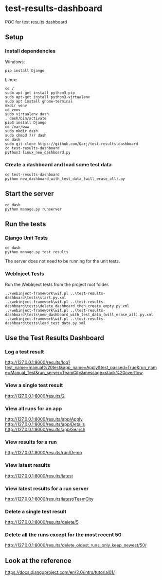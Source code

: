 # test-results-dashboard

POC for test results dashboard

## Setup

### Install dependencies
Windows:
```
pip install Django
```

Linux:
```
cd /
sudo apt-get install python3-pip
sudo apt-get install python3-virtualenv
sudo apt install gnome-terminal
mkdir venv
cd venv
sudo virtualenv dash
. dash/bin/activate
pip3 install Django
cd /var/www
sudo mkdir dash
sudo chmod 777 dash
cd dash
sudo git clone https://github.com/Qarj/test-results-dashboard
cd test-results-dashboard
python3 linux_new_dashboard.py
```

### Create a dashboard and load some test data
```
cd test-results-dashboard
python new_dashboard_with_test_data_(will_erase_all).py
```

## Start the server
```
cd dash
python manage.py runserver
```

## Run the tests

### Django Unit Tests

```
cd dash
python manage.py test results
```

The server does not need to be running for the unit tests.

### WebInject Tests

Run the WebInject tests from the project root folder.

```
..\webinject-framework\wif.pl ..\test-results-dashboard\tests\start.py.xml
..\webinject-framework\wif.pl ..\test-results-dashboard\tests\delete_dashboard_then_create_empty.py.xml
..\webinject-framework\wif.pl ..\test-results-dashboard\tests\new_dashboard_with_test_data_(will_erase_all).py.xml
..\webinject-framework\wif.pl ..\test-results-dashboard\tests\load_test_data.py.xml
```

## Use the Test Results Dashboard

### Log a test result
http://127.0.0.1:8000/results/log?test_name=manual%20test&app_name=Apply&test_passed=True&run_name=Manual_Test&run_server=TeamCity&message=stack%20overflow

### View a single test result
http://127.0.0.1:8000/results/2

### View all runs for an app
http://127.0.0.1:8000/results/app/Apply
http://127.0.0.1:8000/results/app/Details
http://127.0.0.1:8000/results/app/Search

### View results for a run
http://127.0.0.1:8000/results/run/Demo

### View latest results
http://127.0.0.1:8000/results/latest

### View latest results for a run server
http://127.0.0.1:8000/results/latest/TeamCity

### Delete a single test result
http://127.0.0.1:8000/results/delete/5

### Delete all the runs except for the most recent 50
http://127.0.0.1:8000/results/delete_oldest_runs_only_keep_newest/50/


## Look at the reference

https://docs.djangoproject.com/en/2.0/intro/tutorial01/

